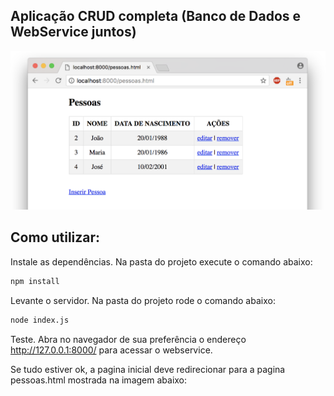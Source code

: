 ## Aplicação CRUD completa (Banco de Dados e WebService juntos)

![screen](screenshot.png)

## Como utilizar:

Instale as dependências. Na pasta do projeto execute o comando abaixo:
```bash
npm install
```

Levante o servidor. Na pasta do projeto rode o comando abaixo:
```bash
node index.js
```

Teste. Abra no navegador de sua preferência o endereço http://127.0.0.1:8000/ para acessar o webservice.

Se tudo estiver ok, a pagina inicial deve redirecionar para a pagina pessoas.html mostrada na imagem abaixo:

